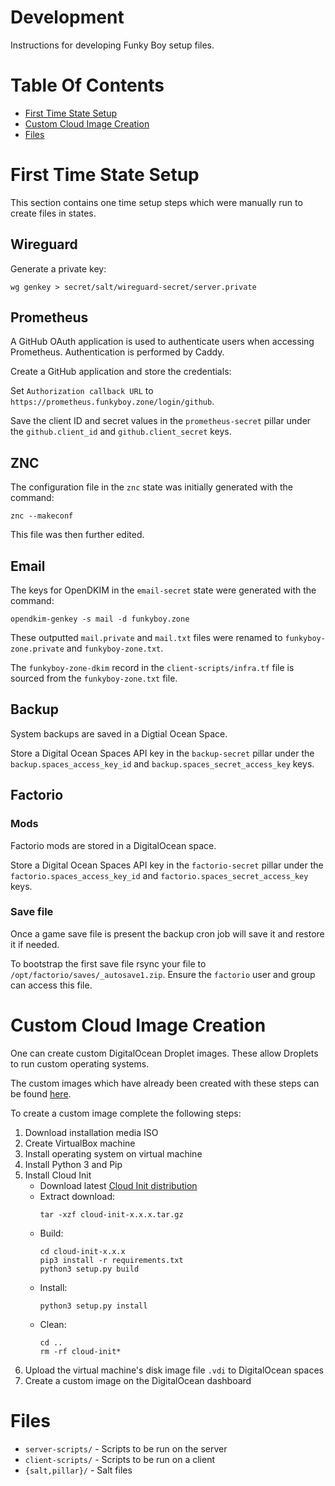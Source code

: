 # Development
Instructions for developing Funky Boy setup files.

# Table Of Contents
- [First Time State Setup](#first-time-state-setup)
- [Custom Cloud Image Creation](#custom-cloud-image-creation)
- [Files](#files)

# First Time State Setup
This section contains one time setup steps which were manually run to create 
files in states.

## Wireguard
Generate a private key:

```
wg genkey > secret/salt/wireguard-secret/server.private
```

## Prometheus
A GitHub OAuth application is used to authenticate users when accessing 
Prometheus. Authentication is performed by Caddy.

Create a GitHub application and store the credentials:

Set `Authorization callback URL` to 
`https://prometheus.funkyboy.zone/login/github`.  

Save the client ID and secret values in the `prometheus-secret` pillar under 
the `github.client_id` and `github.client_secret` keys.

## ZNC
The configuration file in the `znc` state was initially generated with 
the command:

```
znc --makeconf
```

This file was then further edited.

## Email
The keys for OpenDKIM in the `email-secret` state were generated with 
the command:

```
opendkim-genkey -s mail -d funkyboy.zone
```

These outputted `mail.private` and `mail.txt` files were renamed to 
`funkyboy-zone.private` and `funkyboy-zone.txt`.

The `funkyboy-zone-dkim` record in the `client-scripts/infra.tf` file is 
sourced from the `funkyboy-zone.txt` file.

## Backup
System backups are saved in a Digtial Ocean Space.  

Store a Digital Ocean Spaces API key in the `backup-secret` pillar under the 
`backup.spaces_access_key_id` and `backup.spaces_secret_access_key` keys.

## Factorio
### Mods
Factorio mods are stored in a DigitalOcean space.

Store a Digital Ocean Spaces API key in the `factorio-secret` pillar under the
`factorio.spaces_access_key_id` and `factorio.spaces_secret_access_key` keys.  

### Save file
Once a game save file is present the backup cron job will save it and restore 
it if needed.

To bootstrap the first save file rsync your file 
to `/opt/factorio/saves/_autosave1.zip`. Ensure the `factorio` user and group
can access this file.

# Custom Cloud Image Creation
One can create custom DigitalOcean Droplet images. These allow Droplets to run
custom operating systems.

The custom images which have already been created with these steps can be
found [here](https://custom-images.sfo2.digitaloceanspaces.com).

To create a custom image complete the following steps:

1. Download installation media ISO
2. Create VirtualBox machine
3. Install operating system on virtual machine
4. Install Python 3 and Pip
5. Install Cloud Init
    - Download latest 
      [Cloud Init distribution](https://launchpad.net/cloud-init)
    - Extract download:
      ```
      tar -xzf cloud-init-x.x.x.tar.gz
      ```
    - Build:
      ```
      cd cloud-init-x.x.x
      pip3 install -r requirements.txt
      python3 setup.py build
      ```
    - Install:
      ```
      python3 setup.py install
      ```
    - Clean:
      ```
      cd ..
      rm -rf cloud-init*
      ```
6. Upload the virtual machine's disk image file `.vdi` to DigitalOcean spaces
7. Create a custom image on the DigitalOcean dashboard

# Files
- `server-scripts/` - Scripts to be run on the server
- `client-scripts/` - Scripts to be run on a client
- `{salt,pillar}/` - Salt files
